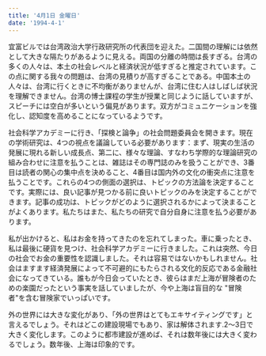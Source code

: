 ```yaml
---
title: '4月1日 金曜日'
date: '1994-4-1'
---
```


宜富ビルでは台湾政治大学行政研究所の代表団を迎えた。二国間の理解には依然として大きな隔たりがあるように見える。両国の分離の時間は長すぎる。台湾の多くの人々は、本土の社会レベルと経済状況が低すぎると推定されています。この点に関する我々の問題は、台湾の見積りが高すぎることである。中国本土の人々は、台湾に行くときに不均衡がありませんが、台湾に住む人はしばしば状況を理解できません。台湾の博士課程の学生が授業と同じように話していますが、スピーチには空白が多いという偏見があります。双方がコミュニケーションを強化し、認知度を高めることになっているようです。

社会科学アカデミーに行き、「探検と論争」の社会問題委員会を開きます。現在の学術研究は、4つの視点を議論している必要があります：まず、現実の生活の発展に現れる新しい成長点、第二に、様々な理論、すなわち学際的な理論研究の組み合わせに注意を払うことは、雑誌はその専門誌のみを扱うことができ、3番目は読者の関心の集中点を決めること、4番目は国内外の文化の衝突点に注意を払うことです。これらの4つの側面の選択は、トピックの方法論を決定することです。実際には、良い記事が見つかる前に良いトピックのみを決定することができます。記事の成功は、トピックがどのように選択されるかによって決まることがよくあります。私たちはまた、私たちの研究で自分自身に注意を払う必要があります。

私が出かけると、私はお金を持ってきたのを忘れてしまった。車に乗ったとき、私は最後に硬貨を見つけ、社会科学アカデミーに行きました。これは突然、今日の社会でお金の重要性を認識しました。それは容易ではないかもしれません。社会はますます経済発展によって不可避的にもたらされる文化的反応である金融社会になってきている。誰もが今日会っていたとき、彼らはまだ上海が冒険者のための楽園だったという事実を話していましたが、今や上海は盲目的な "冒険者"を含む冒険家でいっぱいです。

外の世界には大きな変化があり、「外の世界はとてもエキサイティングです」と言えるでしょう。それはどこの建設現場でもあり、家は解体されます.2〜3日で大きく変化します。このように都市建設が進めば、それは数年後には大きく変わるでしょう。数年後、上海は印象的です。

